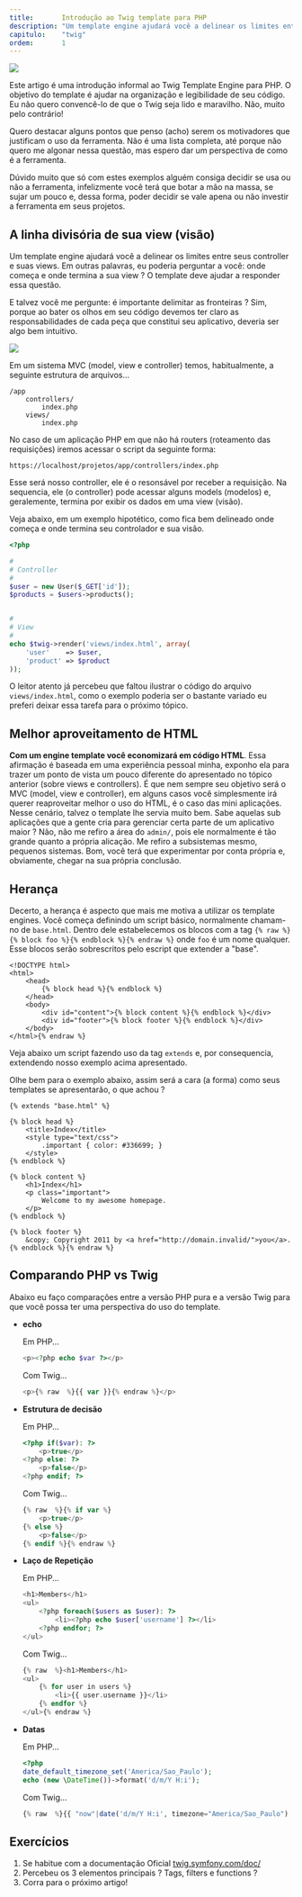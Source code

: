 ```yaml
---
title:       Introdução ao Twig template para PHP
description: "Um template engine ajudará você a delinear os limites entre seus controller e suas views. Em outras palavras, eu poderia perguntar a você: onde começa e onde termina a sua view ? O template deve ajudar a responder essa questão!"
capitulo:    "twig"
ordem:       1
---
```


![](twig-logo.png)

Este artigo é uma introdução informal ao Twig Template Engine para PHP. O objetivo do template é ajudar na organização
e legibilidade de seu código. Eu não quero convencê-lo de que o Twig seja lido e maravilho. Não, muito pelo contrário!

Quero destacar alguns pontos que penso (acho) serem os motivadores que justificam o uso da ferramenta. Não é uma lista
completa, até porque não quero me algonar nessa questão, mas espero dar um perspectiva de como é a ferramenta.

Dúvido muito que só com estes exemplos alguém consiga decidir se usa ou não a ferramenta, infelizmente você terá que 
botar a mão na massa, se sujar um pouco e, dessa forma, poder decidir se vale apena ou não investir a ferramenta em seus
projetos. 



## A linha divisória de sua view (visão)

Um template engine ajudará você a delinear os limites entre seus controller e suas views. Em outras palavras, eu poderia
perguntar a você: onde começa e onde termina a sua view ? O template deve ajudar a responder essa questão.

E talvez você me pergunte: é importante delimitar as fronteiras ? Sim, porque ao bater os olhos em seu código devemos
ter claro as responsabilidades de cada peça que constitui seu aplicativo, deveria ser algo bem intuitivo.


![](mvc-diagram.png)

Em um sistema MVC (model, view e controller) temos, habitualmente, a seguinte estrutura de arquivos...

    /app
        controllers/
            index.php
        views/
            index.php

No caso de um aplicação PHP em que não há routers (roteamento das requisições) iremos acessar o script da seguinte forma:

    https://localhost/projetos/app/controllers/index.php

Esse será nosso controller, ele é o resonsável por receber a requisição. Na sequencia, ele (o controller) pode acessar 
alguns models (modelos) e, geralemente, termina por exibir os dados em uma view (visão).

Veja abaixo, em um exemplo hipotético, como fica bem delineado onde começa e onde termina seu controlador e sua visão.

```php
<?php

#
# Controller
#
$user = new User($_GET['id']);
$products = $users->products();


#
# View
#
echo $twig->render('views/index.html', array(
    'user'    => $user,
    'product' => $product
));
```

O leitor atento já percebeu que faltou ilustrar o código do arquivo `views/index.html`, como o exemplo poderia ser
o bastante variado eu preferi deixar essa tarefa para o próximo tópico.



## Melhor aproveitamento de HTML

__Com um engine template você economizará em código HTML__. Essa afirmação é baseada em uma experiência pessoal minha, 
exponho ela para trazer um ponto de vista um pouco diferente do apresentado no tópico anterior (sobre views e 
controllers). É que nem sempre seu objetivo será o MVC (model, view e controller), em alguns casos você simplesmente
irá querer reaproveitar melhor o uso do HTML, é o caso das mini aplicações. Nesse cenário, talvez o template lhe servia 
muito bem. Sabe aquelas sub aplicações que a gente cria para gerenciar certa parte de um aplicativo maior ? 
Não, não me refiro a área do `admin/`, pois ele normalmente é tão grande quanto a própria alicação. Me refiro a 
subsistemas mesmo, pequenos sistemas. Bom, você terá que experimentar por conta própria e, obviamente, chegar na sua 
própria conclusão.



## Herança

Decerto, a herança é aspecto que mais me motiva a utilizar os template engines. Você começa definindo um script básico,
normalmente chamam-no de `base.html`. Dentro dele estabelecemos os blocos com a tag 
`{% raw %}{% block foo %}{% endblock %}{% endraw %}` onde
`foo` é um nome qualquer. Esse blocos serão sobrescritos pelo escript que extender a "base".

```php{% raw  %}
<!DOCTYPE html>
<html>
    <head>
        {% block head %}{% endblock %}
    </head>
    <body>
        <div id="content">{% block content %}{% endblock %}</div>
        <div id="footer">{% block footer %}{% endblock %}</div>
    </body>
</html>{% endraw %}
```

Veja abaixo um script fazendo uso da tag `extends` e, por consequencia, extendendo nosso exemplo acima apresentado.

Olhe bem para o exemplo abaixo, assim será a cara (a forma) como seus templates se apresentarão, o que achou ?

```php{% raw  %}
{% extends "base.html" %}

{% block head %}
    <title>Index</title>
    <style type="text/css">
        .important { color: #336699; }
    </style>
{% endblock %}

{% block content %}
    <h1>Index</h1>
    <p class="important">
        Welcome to my awesome homepage.
    </p>
{% endblock %}

{% block footer %}
    &copy; Copyright 2011 by <a href="http://domain.invalid/">you</a>.
{% endblock %}{% endraw %}
```



## Comparando PHP vs Twig 

Abaixo eu faço comparações entre a versão PHP pura e a versão Twig para que você possa ter uma perspectiva do uso do 
template.

-   __echo__

    Em PHP...

    ```php
    <p><?php echo $var ?></p>
    ```

    Com Twig...

    ```php
    <p>{% raw  %}{{ var }}{% endraw %}</p>
    ```

-   __Estrutura de decisão__

    Em PHP...

    ```php
    <?php if($var): ?>
        <p>true</p>
    <?php else: ?>
        <p>false</p>
    <?php endif; ?>
    ```

    Com Twig...

    ```php
    {% raw  %}{% if var %}
        <p>true</p>
    {% else %}
        <p>false</p>
    {% endif %}{% endraw %}
    ```

-   __Laço de Repetição__

    Em PHP...

    ```php
    <h1>Members</h1>
    <ul>
        <?php foreach($users as $user): ?>
            <li><?php echo $user['username'] ?></li>
        <?php endfor; ?>
    </ul>
    ```

    Com Twig...

    ```php
    {% raw  %}<h1>Members</h1>
    <ul>
        {% for user in users %}
            <li>{{ user.username }}</li>
        {% endfor %}
    </ul>{% endraw %}
    ```

-   __Datas__

    Em PHP...

    ```php
    <?php
    date_default_timezone_set('America/Sao_Paulo');
    echo (new \DateTime())->format('d/m/Y H:i');
    ```
    Com Twig...

    ```php
    {% raw  %}{{ "now"|date('d/m/Y H:i', timezone="America/Sao_Paulo") }}{% endraw %}
    ```



## Exercícios

1. Se habitue com a documentação Oficial [twig.symfony.com/doc/](https://twig.symfony.com/doc/2.x/)
2. Percebeu os 3 elementos principais ? Tags, filters e functions ?
3. Corra para o próximo artigo!